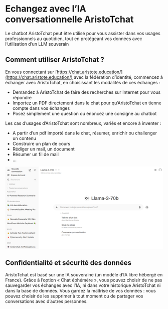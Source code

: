 # Echangez avec l’IA conversationnelle AristoTchat

Le chatbot AristoTchat peut être utilisé pour vous assister dans vos usages professionnels au quotidien, tout en protégeant vos données avec l’utilisation d’un LLM souverain


## Comment utiliser AristoTchat ?

En vous connectant sur [https://chat.aristote.education/](https://chat.aristote.education/) avec la fédération d’identité, commencez à échanger avec AristoTchat, en choisissant les modalités de ces échanges :

* Demandez à AristoTchat de faire des recherches sur Internet pour vous répondre
* Importez un PDF directement dans le chat pour qu’AristoTchat en tienne compte dans vos échanges
* Posez simplement une question ou énoncez une consigne au chatbot


Les cas d’usages d’AristoTchat sont nombreux, variés et encore à inventer :

* A partir d’un pdf importé dans le chat, résumer, enrichir ou challenger un contenu
* Construire un plan de cours
* Rédiger un mail, un document
* Résumer un fil de mail
* ...

![capture d'écran AristoTchat](assets/AristoTchat.png)

## Confidentialité et sécurité des données

AristoTchat est basé sur une IA souveraine (un modèle d’IA libre hébergé en France).
Grâce à l’option « Chat éphémère », vous pouvez choisir de ne pas sauvegarder vos échanges avec l’IA, ni dans votre historique AristoTchat ni dans la base de données.
Vous gardez la maîtrise de vos données : vous pouvez choisir de les supprimer à tout moment ou de partager vos conversations avec d’autres personnes.

